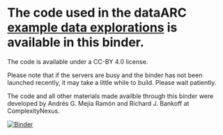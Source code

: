 # The code used in the dataARC [example data explorations](https://www.data-arc.org/my-front-page/example-data-explorations/) is available in this binder. 

The code is available under a CC-BY 4.0 license.

Please note that if the servers are busy and the binder has not been launched recently, it may take a little while to build. Please wait patiently. 

The code and all other materials made availble through this binder were developed by Andrés G. Mejía Ramón and Richard J. Bankoff at ComplexityNexus.

[![Binder](https://mybinder.org/badge_logo.svg)](https://mybinder.org/v2/gh/ropitz/dataARC-1/HEAD)

